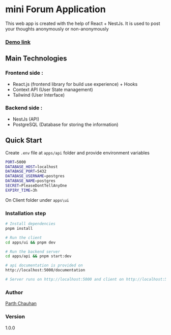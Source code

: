 # mini Forum Application

This web app is created with the help of React + NestJs. It is used to post your thoughts anonymously or non-anonymously

### [Demo link](https://drive.google.com/file/d/1zfNw34gOLpl1_yJ8aXVSb6qJjIhl4Mmf/view?usp=sharing)

## Main Technologies

### Frontend side :

- React.js (frontend library for build use experience) + Hooks
- Context API (User State management)
- Tailwind (User Interface)

### Backend side :

- NestJs (API)
- PostgreSQL (Database for storing the information)

## Quick Start

Create `.env` file at `apps/api` folder and provide environment variables

```bash
PORT=5000
DATABASE_HOST=localhost
DATABASE_PORT=5432
DATABASE_USERNAME=postgres
DATABASE_NAME=postgres
SECRET=PleaseDontTellAnyOne
EXPIRY_TIME=3h
```

On Client folder under `apps\ui`

### Installation step

```bash
# Install dependencies
pnpm install

# Run the client
cd apps/ui && pnpm dev

# Run the backend server
cd apps/api && pnpm start:dev

# api documentation is provided on
http://localhost:5000/documentation

# Server runs on http://localhost:5000 and client on http://localhost:5173
```

### Author

[Parth Chauhan](https://github.com/chauhanparth210)

### Version

1.0.0
